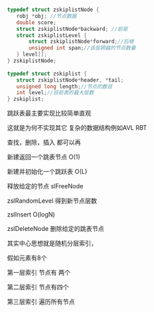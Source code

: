  ```c

typedef struct zskiplistNode {  
    robj *obj; //节点数据  
    double score;  
    struct zskiplistNode*backward; //前驱  
    struct zskiplistLevel {  
        struct zskiplistNode*forward;//后继  
        unsigned int span;//该层跨越的节点数量  
    } level[];  
} zskiplistNode;  
   
typedef struct zskiplist {  
    struct zskiplistNode*header, *tail;  
    unsigned long length;//节点的数目  
    int level;//目前表的最大层数  
} zskiplist;

```

跳跃表最主要实现比较简单直观

这就是为何不实现其它 复杂的数据结构例如AVL RBT 

查找，删除，插入 都可以再


新建返回一个跳表节点  O(1)


新建并初始化一个跳跃表 O(L)

释放给定的节点      slFreeNode


zslRandomLevel    得到新节点层数



zslInsert  O(logN)


zslDeleteNode    删除给定的跳表节点




其实中心思想就是随机分层索引，

假如元素有8个


第一层索引 节点有 两个

第二层索引  节点有四个

第三层索引  遍历所有节点

